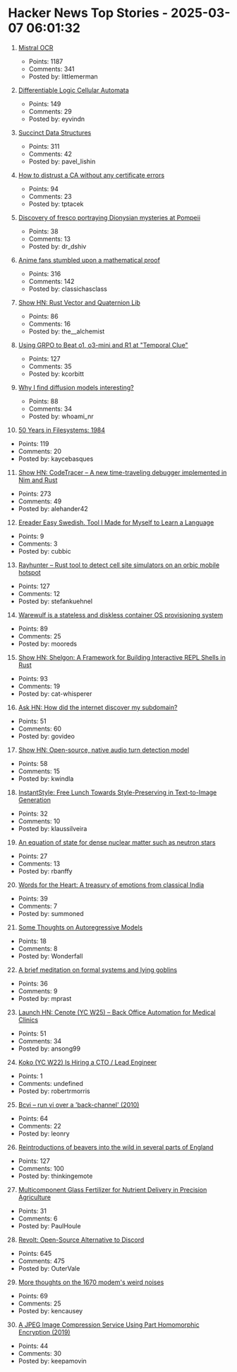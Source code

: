 # Hacker News Top Stories - 2025-03-07 06:01:32

1. [Mistral OCR](https://mistral.ai/fr/news/mistral-ocr)
   - Points: 1187
   - Comments: 341
   - Posted by: littlemerman

2. [Differentiable Logic Cellular Automata](https://google-research.github.io/self-organising-systems/difflogic-ca/?hn)
   - Points: 149
   - Comments: 29
   - Posted by: eyvindn

3. [Succinct Data Structures](https://blog.startifact.com/posts/succinct/)
   - Points: 311
   - Comments: 42
   - Posted by: pavel_lishin

4. [How to distrust a CA without any certificate errors](https://dadrian.io/blog/posts/sct-not-after/)
   - Points: 94
   - Comments: 23
   - Posted by: tptacek

5. [Discovery of fresco portraying Dionysian mysteries at Pompeii](https://pompeiisites.org/en/comunicati/pompeii-discovery-of-a-room-with-frescoes-depicting-the-initiation-into-the-mysteries-and-the-dionysiac-procession/)
   - Points: 38
   - Comments: 13
   - Posted by: dr_dshiv

6. [Anime fans stumbled upon a mathematical proof](https://www.scientificamerican.com/article/the-surprisingly-difficult-mathematical-proof-that-anime-fans-helped-solve/)
   - Points: 316
   - Comments: 142
   - Posted by: classichasclass

7. [Show HN: Rust Vector and Quaternion Lib](https://github.com/David-OConnor/lin-alg)
   - Points: 86
   - Comments: 16
   - Posted by: the__alchemist

8. [Using GRPO to Beat o1, o3-mini and R1 at "Temporal Clue"](https://openpipe.ai/blog/using-grpo-to-beat-o1-o3-mini-and-r1-on-temporal-clue)
   - Points: 127
   - Comments: 35
   - Posted by: kcorbitt

9. [Why I find diffusion models interesting?](https://rnikhil.com/2025/03/06/diffusion-models-eval)
   - Points: 88
   - Comments: 34
   - Posted by: whoami_nr

10. [50 Years in Filesystems: 1984](https://blog.koehntopp.info/2023/05/06/50-years-in-filesystems-1984.html)
   - Points: 119
   - Comments: 20
   - Posted by: kaycebasques

11. [Show HN: CodeTracer – A new time-traveling debugger implemented in Nim and Rust](https://github.com/metacraft-labs/codetracer)
   - Points: 273
   - Comments: 49
   - Posted by: alehander42

12. [Ereader Easy Swedish. Tool I Made for Myself to Learn a Language](https://ereader-swedish.fly.dev/)
   - Points: 9
   - Comments: 3
   - Posted by: cubbic

13. [Rayhunter – Rust tool to detect cell site simulators on an orbic mobile hotspot](https://github.com/EFForg/rayhunter)
   - Points: 127
   - Comments: 12
   - Posted by: stefankuehnel

14. [Warewulf is a stateless and diskless container OS provisioning system](https://github.com/warewulf/warewulf)
   - Points: 89
   - Comments: 25
   - Posted by: mooreds

15. [Show HN: Shelgon: A Framework for Building Interactive REPL Shells in Rust](https://github.com/NishantJoshi00/shelgon)
   - Points: 93
   - Comments: 19
   - Posted by: cat-whisperer

16. [Ask HN: How did the internet discover my subdomain?](undefined)
   - Points: 51
   - Comments: 60
   - Posted by: govideo

17. [Show HN: Open-source, native audio turn detection model](https://github.com/pipecat-ai/smart-turn)
   - Points: 58
   - Comments: 15
   - Posted by: kwindla

18. [InstantStyle: Free Lunch Towards Style-Preserving in Text-to-Image Generation](https://github.com/instantX-research/InstantStyle)
   - Points: 32
   - Comments: 10
   - Posted by: klaussilveira

19. [An equation of state for dense nuclear matter such as neutron stars](https://phys.org/news/2025-02-equation-state-dense-nuclear-neutron.html)
   - Points: 27
   - Comments: 13
   - Posted by: rbanffy

20. [Words for the Heart: A treasury of emotions from classical India](https://www.bostonreview.net/articles/theres-a-word-for-that/)
   - Points: 39
   - Comments: 7
   - Posted by: summoned

21. [Some Thoughts on Autoregressive Models](https://wonderfall.dev/autoregressive/)
   - Points: 18
   - Comments: 8
   - Posted by: Wonderfall

22. [A brief meditation on formal systems and lying goblins](https://the-nerve-blog.ghost.io/a-brief-meditation-on-formal-systems-and-lying-goblins/)
   - Points: 36
   - Comments: 9
   - Posted by: mprast

23. [Launch HN: Cenote (YC W25) – Back Office Automation for Medical Clinics](undefined)
   - Points: 51
   - Comments: 34
   - Posted by: ansong99

24. [Koko (YC W22) Is Hiring a CTO / Lead Engineer](https://www.ycombinator.com/companies/koko-2/jobs/oPgy08B-lead-engineer-cto)
   - Points: 1
   - Comments: undefined
   - Posted by: robertrmorris

25. [Bcvi – run vi over a 'back-channel' (2010)](https://sshmenu.sourceforge.net/articles/bcvi/)
   - Points: 64
   - Comments: 22
   - Posted by: leonry

26. [Reintroductions of beavers into the wild in several parts of England](https://www.wildlifetrusts.org/news/beavers-are-coming-home)
   - Points: 127
   - Comments: 100
   - Posted by: thinkingemote

27. [Multicomponent Glass Fertilizer for Nutrient Delivery in Precision Agriculture](https://pubs.acs.org/doi/10.1021/acsagscitech.4c00243)
   - Points: 31
   - Comments: 6
   - Posted by: PaulHoule

28. [Revolt: Open-Source Alternative to Discord](https://revolt.chat)
   - Points: 645
   - Comments: 475
   - Posted by: OuterVale

29. [More thoughts on the 1670 modem's weird noises](https://rachelbythebay.com/w/2025/03/05/1670/)
   - Points: 69
   - Comments: 25
   - Posted by: kencausey

30. [A JPEG Image Compression Service Using Part Homomorphic Encryption (2019)](https://github.com/qianfei11/ShadowyCompression)
   - Points: 44
   - Comments: 30
   - Posted by: keepamovin

